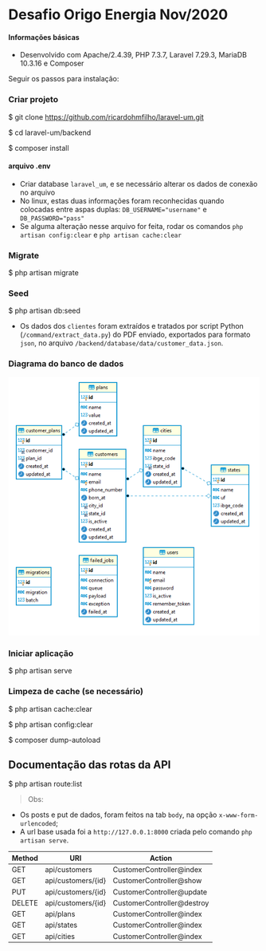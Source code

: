 # Desafio Origo Energia Nov/2020

#### Informações básicas

- Desenvolvido com Apache/2.4.39, PHP 7.3.7, Laravel 7.29.3, MariaDB 10.3.16 e Composer

Seguir os passos para instalação:

### Criar projeto

\$ git clone https://github.com/ricardohmfilho/laravel-um.git

\$ cd laravel-um/backend

\$ composer install

#### arquivo .env

- Criar database `laravel_um`, e se necessário alterar os dados de conexão no arquivo
- No linux, estas duas informações foram reconhecidas quando colocadas entre aspas duplas: `DB_USERNAME="username"` e `DB_PASSWORD="pass"`
- Se alguma alteração nesse arquivo for feita, rodar os comandos `php artisan config:clear` 
e `php artisan cache:clear`

### Migrate

\$ php artisan migrate

### Seed

\$ php artisan db:seed

* Os dados dos `clientes` foram extraídos e tratados por script Python (`/command/extract_data.py`) do PDF enviado, exportados para formato `json`, no arquivo `/backend/database/data/customer_data.json`.

### Diagrama do banco de dados

![Diagrama](laravel-um-diagrama.png)

### Iniciar aplicação

\$ php artisan serve

### Limpeza de cache (se necessário)

\$ php artisan cache:clear

\$ php artisan config:clear

\$ composer dump-autoload

## Documentação das rotas da API

\$ php artisan route:list

> Obs:

- Os posts e put de dados, foram feitos na tab `body`, na opção `x-www-form-urlencoded`;
- A url base usada foi a `http://127.0.0.1:8000` criada pelo comando `php artisan serve`.

| Method | URI                                          | Action                                   |
| ------ | -------------------------------------------- | ---------------------------------------- |
| GET    | api/customers                                    | CustomerController@index                     |
| GET    | api/customers/{id}                               | CustomerController@show                      |
| PUT    | api/customers/{id}                               | CustomerController@update                       |
| DELETE | api/customers/{id}                               | CustomerController@destroy                    |
| GET    | api/plans                               | CustomerController@index                |
| GET    | api/states                               | CustomerController@index                |
| GET    | api/cities                               | CustomerController@index                |
